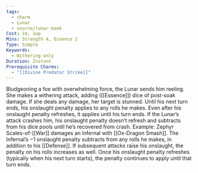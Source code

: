```yaml
---
tags:
  - charm
  - Lunar
  - source/lunar-book
Cost: 1m, 1wp
Mins: Strength 4, Essence 2
Type: Simple
Keywords:
  - Withering-only
Duration: Instant
Prerequisite Charms:
  - "[[Divine Predator Strike]]"
---
```

Bludgeoning a foe with overwhelming force, the Lunar sends him reeling. She makes a withering attack, adding ([[Essence]]) dice of post-soak damage. If she deals any damage, her target is stunned. Until his next turn ends, his onslaught penalty applies to any rolls he makes. Even after his onslaught penalty refreshes, it applies until his turn ends. If the Lunar’s attack crashes him, his onslaught penalty doesn’t refresh and subtracts from his dice pools until he’s recovered from crash. Example: Zephyr Scales-of-[[War]] damages an Infernal with [[Ox-Dragon Smash]]. The Infernal’s −1 onslaught penalty subtracts from any rolls he makes, in addition to his [[Defense]]. If subsequent attacks raise his onslaught, the penalty on his rolls increases as well. Once his onslaught penalty refreshes (typically when his next turn starts), the penalty continues to apply until that turn ends.